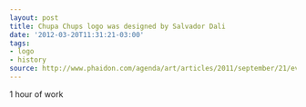 ```yaml
---
layout: post
title: Chupa Chups logo was designed by Salvador Dali
date: '2012-03-20T11:31:21-03:00'
tags:
- logo
- history
source: http://www.phaidon.com/agenda/art/articles/2011/september/21/everyday-icon-1-the-chupa-chups-lollipop/
---
```

1 hour of work
